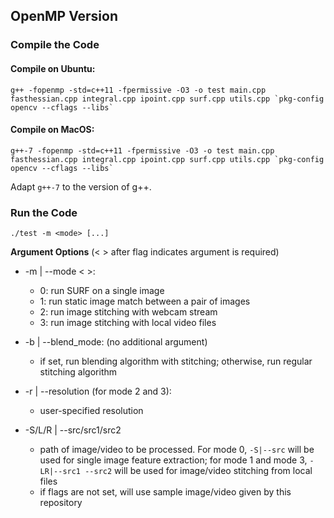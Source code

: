 ## OpenMP Version
### Compile the Code
#### Compile on Ubuntu:

```
g++ -fopenmp -std=c++11 -fpermissive -O3 -o test main.cpp fasthessian.cpp integral.cpp ipoint.cpp surf.cpp utils.cpp `pkg-config opencv --cflags --libs`
```
#### Compile on MacOS:
```
g++-7 -fopenmp -std=c++11 -fpermissive -O3 -o test main.cpp fasthessian.cpp integral.cpp ipoint.cpp surf.cpp utils.cpp `pkg-config opencv --cflags --libs`
```
Adapt `g++-7` to the version of g++.

### Run the Code

``./test -m <mode> [...]``

**Argument Options** (< > after flag indicates argument is required)

- -m | --mode < >: 

	- 0: run SURF on a single image
	- 1: run static image match between a pair of images
	- 2: run image stitching with webcam stream
    - 3: run image stitching with local video files

- -b | --blend_mode: (no additional argument)
         
	- if set, run blending algorithm with stitching; otherwise, run regular stitching algorithm

- -r | --resolution (for mode 2 and 3):

	- user-specified resolution

- -S/L/R | --src/src1/src2 <path>
         
	- <path> path of  image/video to be processed. For mode 0, `-S|--src` will be used for single image feature extraction; for mode 1 and mode 3, `-LR|--src1 --src2` will be used for image/video stitching from local files
	- if flags are not set, will use sample image/video given by this repository
